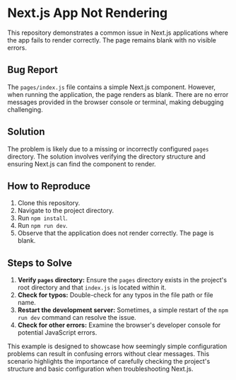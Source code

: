 # Next.js App Not Rendering

This repository demonstrates a common issue in Next.js applications where the app fails to render correctly.  The page remains blank with no visible errors.

## Bug Report

The `pages/index.js` file contains a simple Next.js component. However, when running the application, the page renders as blank. There are no error messages provided in the browser console or terminal, making debugging challenging.

## Solution

The problem is likely due to a missing or incorrectly configured `pages` directory.  The solution involves verifying the directory structure and ensuring Next.js can find the component to render.

## How to Reproduce

1. Clone this repository.
2. Navigate to the project directory.
3. Run `npm install`.
4. Run `npm run dev`.
5. Observe that the application does not render correctly.  The page is blank. 

## Steps to Solve

1. **Verify `pages` directory:** Ensure the `pages` directory exists in the project's root directory and that `index.js` is located within it.
2. **Check for typos:** Double-check for any typos in the file path or file name.
3. **Restart the development server:** Sometimes, a simple restart of the `npm run dev` command can resolve the issue.
4. **Check for other errors:**  Examine the browser's developer console for potential JavaScript errors.

This example is designed to showcase how seemingly simple configuration problems can result in confusing errors without clear messages.  This scenario highlights the importance of carefully checking the project's structure and basic configuration when troubleshooting Next.js.